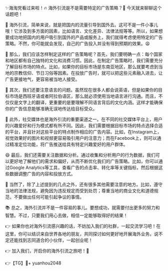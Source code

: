 ✨海淘党看过来啦！🔥 海外引流是不是需要特定的广告策略？🤔 今天就来聊聊这个话题吧！

🎉 海外引流，简单来说，就是把国内的流量引导到国外去。这可不是一件小事儿哦！它涉及到多方面的因素，比如语言、文化差异、法律法规等等。所以，如果想要成功地把国内的用户吸引到国外的产品或服务上，我们就得考虑使用特定的广告策略。不然，你可能就会发现，自己的广告投入并没有得到预期的效果。😩

🌈 那么，我们应该怎样制定这样的广告策略呢？首先，我们要明确一点：每个国家和地区都有自己独特的文化和消费习惯。因此，在制定广告策略时，我们需要充分了解目标市场的特点。比如，如果你的目标市场是东南亚地区，那么就要考虑到当地的宗教信仰、节日习俗等因素。在投放广告时，就可以把这些元素融入进去，让广告更接地气，更容易被当地人接受。

🌟 其次，我们还要注意语言的问题。虽然现在很多人都会说英语，但是如果你的目标市场是西班牙语或者阿拉伯语区，那么就必须使用当地语言进行沟通。而且，不仅仅是文字上的翻译，更重要的是要理解不同语言背后的文化内涵。这样才能确保你的广告信息能够准确无误地传达给目标受众。

🌺 此外，社交媒体也是海外引流的重要渠道之一。在不同的社交媒体平台上，用户的兴趣爱好和行为模式都有所不同。因此，我们需要根据目标市场的特点选择合适的平台，并且针对这些平台的特点制作相应的广告内容。比如，在Instagram上，视觉效果好的图片和视频更容易吸引用户的注意力；而在Facebook上，则可以通过精准定位功能，将广告推送给具有特定兴趣爱好的用户群体。

😄 最后，我们还需要关注数据和分析。通过收集和分析用户的行为数据，我们可以更好地了解他们的需求和偏好，从而不断优化我们的广告策略。比如，你可以通过Google Analytics等工具，查看广告的点击率、转化率等关键指标，然后根据这些数据调整广告的内容和投放方式。

🧐 当然了，除了上述提到的几点之外，还有很多其他需要注意的地方。比如，遵守当地的法律法规，避免因为违反规定而受到处罚；尊重当地的商业文化和道德规范，不要做出任何可能引起争议的事情。

📚 总之，海外引流并不是一件容易的事儿。要想成功，就需要付出更多的努力和智慧。不过，只要我们用心去做，相信一定能够取得好的结果！

👉 如果你也对海外引流感兴趣的话，不妨加入我们的社群，一起交流学习吧！在这里，你可以结识来自世界各地的朋友，共同探讨如何更好地开展海外业务。说不定还能找到志同道合的小伙伴，一起创业呢！

👉 加入我们，开启你的海外引流之旅吧！🚀

👉【TG】💪+ yuanhou2048